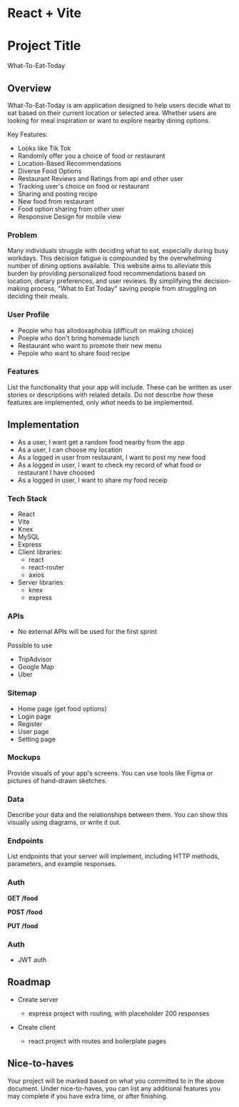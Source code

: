 # React + Vite

# Project Title

What-To-Eat-Today

## Overview

What-To-Eat-Today is am application designed to help users decide what to eat based on their current location or selected area. Whether users are looking for meal inspiration or want to explore nearby dining options.

Key Features:

- Looks like Tik Tok 
- Randomly offer you a choice of food or restaurant 
- Location-Based Recommendations 
- Diverse Food Options
- Restaurant Reviews and Ratings from api and other user
- Tracking user's choice on food or restaurant
- Sharing and posting recipe
- New food from restaurant
- Food option sharing from other user 
- Responsive Design for mobile view

### Problem

Many individuals struggle with deciding what to eat, especially during busy workdays. This decision fatigue is compounded by the overwhelming number of dining options available. This website aims to alleviate this burden by providing personalized food recommendations based on location, dietary preferences, and user reviews. By simplifying the decision-making process, "What to Eat Today" saving people from struggling on deciding their meals. 

### User Profile

- People who has allodoxaphobia (difficult on making choice)
- Poeple who don't bring homemade lunch 
- Restaurant who want to promote their new menu 
- Pepole who want to share food recipe 

### Features

List the functionality that your app will include. These can be written as user stories or descriptions with related details. Do not describe _how_ these features are implemented, only _what_ needs to be implemented.

## Implementation

- As a user, I want get a random food nearby from the app 
- As a user, I can choose my location
- As a logged in user from restaurant, I want to post my new food 
- As a logged in user, I want to check my record of what food or restaurant I have choosed 
- As a logged in user, I want to share my food receip 

### Tech Stack

- React
- Vite
- Knex
- MySQL
- Express 
- Client libraries: 
    - react
    - react-router
    - axios
- Server libraries:
    - knex
    - express

### APIs

- No external APIs will be used for the first sprint

Possible to use 
- TripAdvisor 
- Google Map
- Uber 

### Sitemap

- Home page (get food options)
- Login page
- Register 
- User page
- Setting page

### Mockups

Provide visuals of your app's screens. You can use tools like Figma or pictures of hand-drawn sketches.

### Data

Describe your data and the relationships between them. You can show this visually using diagrams, or write it out. 

### Endpoints

List endpoints that your server will implement, including HTTP methods, parameters, and example responses.

### Auth

**GET /food**

**POST /food**

**PUT /food**

### Auth

- JWT auth

## Roadmap

- Create server
    - express project with routing, with placeholder 200 responses

- Create client
    - react project with routes and boilerplate pages

## Nice-to-haves

Your project will be marked based on what you committed to in the above document. Under nice-to-haves, you can list any additional features you may complete if you have extra time, or after finishing.

